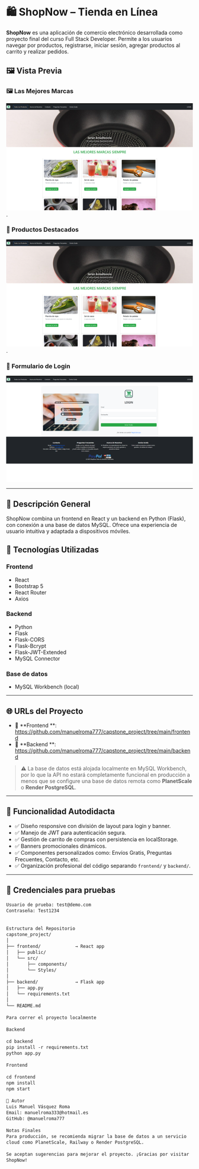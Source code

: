 # 🛍️ ShopNow – Tienda en Línea

**ShopNow** es una aplicación de comercio electrónico desarrollada como proyecto final del curso Full Stack Developer. Permite a los usuarios navegar por productos, registrarse, iniciar sesión, agregar productos al carrito y realizar pedidos.

## 🖼️ Vista Previa

### 🖼️ Las Mejores Marcas
![Banner ShopNow](https://raw.githubusercontent.com/manuelroma777/capstone_project/refs/heads/main/frontend/public/images/ShopNow%201.png).

### 🛒 Productos Destacados
![Productos Destacados](https://raw.githubusercontent.com/manuelroma777/capstone_project/refs/heads/main/frontend/public/images/ShopNow%201.png).

### 🔐 Formulario de Login
![Login Form ShopNow](https://raw.githubusercontent.com/manuelroma777/capstone_project/refs/heads/main/frontend/public/images/ShopNow%20-%20Login.png)

---

## 📌 Descripción General

ShopNow combina un frontend en React y un backend en Python (Flask), con conexión a una base de datos MySQL. Ofrece una experiencia de usuario intuitiva y adaptada a dispositivos móviles.

## 🚀 Tecnologías Utilizadas

### Frontend
- React
- Bootstrap 5
- React Router
- Axios

### Backend
- Python
- Flask
- Flask-CORS
- Flask-Bcrypt
- Flask-JWT-Extended
- MySQL Connector

### Base de datos
- MySQL Workbench (local)

---

## 🌐 URLs del Proyecto

- 🔗 **Frontend **: https://github.com/manuelroma777/capstone_project/tree/main/frontend
- 🔗 **Backend **: https://github.com/manuelroma777/capstone_project/tree/main/backend

> ⚠️ La base de datos está alojada localmente en MySQL Workbench, por lo que la API no estará completamente funcional en producción a menos que se configure una base de datos remota como **PlanetScale** o **Render PostgreSQL**.

---

## 🧠 Funcionalidad Autodidacta

- ✅ Diseño responsive con división de layout para login y banner.
- ✅ Manejo de JWT para autenticación segura.
- ✅ Gestión de carrito de compras con persistencia en localStorage.
- ✅ Banners promocionales dinámicos.
- ✅ Componentes personalizados como: Envíos Gratis, Preguntas Frecuentes, Contacto, etc.
- ✅ Organización profesional del código separando `frontend/` y `backend/`.

---

## 🔐 Credenciales para pruebas

```plaintext
Usuario de prueba: test@demo.com  
Contraseña: Test1234


Estructura del Repositorio
capstone_project/
│
├── frontend/             → React app
│   ├── public/
│   └── src/
│       ├── components/
│       └── Styles/
│
├── backend/              → Flask app
│   ├── app.py
│   └── requirements.txt
│
└── README.md

Para correr el proyecto localmente

Backend

cd backend
pip install -r requirements.txt
python app.py

Frontend

cd frontend
npm install
npm start

📣 Autor
Luis Manuel Vásquez Roma
Email: manuelroma333@hotmail.es
GitHub: @manuelroma777

Notas Finales
Para producción, se recomienda migrar la base de datos a un servicio cloud como PlanetScale, Railway o Render PostgreSQL.

Se aceptan sugerencias para mejorar el proyecto. ¡Gracias por visitar ShopNow!


